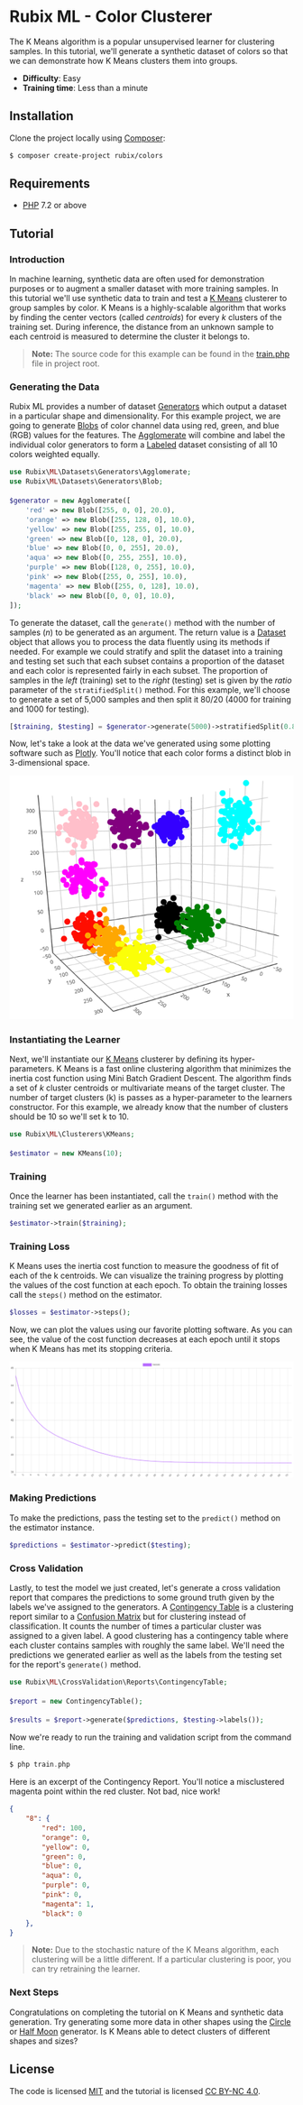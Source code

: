# Rubix ML - Color Clusterer
The K Means algorithm is a popular unsupervised learner for clustering samples. In this tutorial, we'll generate a synthetic dataset of colors so that we can demonstrate how K Means clusters them into groups.

- **Difficulty**: Easy
- **Training time**: Less than a minute

## Installation
Clone the project locally using [Composer](https://getcomposer.org/):
```sh
$ composer create-project rubix/colors
```

## Requirements
- [PHP](https://php.net) 7.2 or above

## Tutorial

### Introduction
In machine learning, synthetic data are often used for demonstration purposes or to augment a smaller dataset with more training samples. In this tutorial we'll use synthetic data to train and test a [K Means](https://docs.rubixml.com/latest/clusterers/k-means.html) clusterer to group samples by color. K Means is a highly-scalable algorithm that works by finding the center vectors (called *centroids*) for every *k* clusters of the training set. During inference, the distance from an unknown sample to each centroid is measured to determine the cluster it belongs to.

> **Note:** The source code for this example can be found in the [train.php](https://github.com/RubixML/Colors/blob/master/train.php) file in project root.

### Generating the Data
Rubix ML provides a number of dataset [Generators](https://docs.rubixml.com/latest/datasets/generators/api.html) which output a dataset in a particular shape and dimensionality. For this example project, we are going to generate [Blobs](https://docs.rubixml.com/latest/datasets/generators/blob.html) of color channel data using red, green, and blue (RGB) values for the features. The [Agglomerate](https://docs.rubixml.com/latest/datasets/generators/agglomerate.html) will combine and label the individual color generators to form a [Labeled](https://docs.rubixml.com/latest/datasets/labeled.html) dataset consisting of all 10 colors weighted equally.

```php
use Rubix\ML\Datasets\Generators\Agglomerate;
use Rubix\ML\Datasets\Generators\Blob;

$generator = new Agglomerate([
    'red' => new Blob([255, 0, 0], 20.0),
    'orange' => new Blob([255, 128, 0], 10.0),
    'yellow' => new Blob([255, 255, 0], 10.0),
    'green' => new Blob([0, 128, 0], 20.0),
    'blue' => new Blob([0, 0, 255], 20.0),
    'aqua' => new Blob([0, 255, 255], 10.0),
    'purple' => new Blob([128, 0, 255], 10.0),
    'pink' => new Blob([255, 0, 255], 10.0),
    'magenta' => new Blob([255, 0, 128], 10.0),
    'black' => new Blob([0, 0, 0], 10.0),
]);
```

To generate the dataset, call the `generate()` method with the number of samples (*n*) to be generated as an argument. The return value is a [Dataset](https://docs.rubixml.com/latest/datasets/generators/api.html) object that allows you to process the data fluently using its methods if needed. For example we could stratify and split the dataset into a training and testing set such that each subset contains a proportion of the dataset and each color is represented fairly in each subset. The proportion of samples in the *left* (training) set to the *right* (testing) set is given by the *ratio* parameter of the `stratifiedSplit()` method. For this example, we'll choose to generate a set of 5,000 samples and then split it 80/20 (4000 for training and 1000 for testing).

```php
[$training, $testing] = $generator->generate(5000)->stratifiedSplit(0.8);
```

Now, let's take a look at the data we've generated using some plotting software such as [Plotly](https://plot.ly). You'll notice that each color forms a distinct blob in 3-dimensional space.

![Synthetic Color Data](https://github.com/RubixML/Colors/blob/master/docs/images/samples-3d.png)

### Instantiating the Learner
Next, we'll instantiate our [K Means](https://docs.rubixml.com/latest/clusterers/k-means.html) clusterer by defining its hyper-parameters. K Means is a fast online clustering algorithm that minimizes the inertia cost function using Mini Batch Gradient Descent. The algorithm finds a set of *k* cluster centroids or multivariate means of the target cluster. The number of target clusters (k) is passes as a hyper-parameter to the learners constructor. For this example, we already know that the number of clusters should be 10 so we'll set k to 10.

```php
use Rubix\ML\Clusterers\KMeans;

$estimator = new KMeans(10);
```

### Training
Once the learner has been instantiated, call the `train()` method with the training set we generated earlier as an argument.

```php
$estimator->train($training);
```

### Training Loss
K Means uses the inertia cost function to measure the goodness of fit of each of the k centroids. We can visualize the training progress by plotting the values of the cost function at each epoch. To obtain the training losses call the `steps()` method on the estimator.

```php
$losses = $estimator->steps();
```

Now, we can plot the values using our favorite plotting software. As you can see, the value of the cost function decreases at each epoch until it stops when K Means has met its stopping criteria.

![Inertia Loss](https://raw.githubusercontent.com/RubixML/Colors/master/docs/images/training-loss.png)

### Making Predictions
To make the predictions, pass the testing set to the `predict()` method on the estimator instance.

```php
$predictions = $estimator->predict($testing);
```

### Cross Validation
Lastly, to test the model we just created, let's generate a cross validation report that compares the predictions to some ground truth given by the labels we've assigned to the generators. A [Contingency Table](https://docs.rubixml.com/latest/cross-validation/reports/contingency-table.html) is a clustering report similar to a [Confusion Matrix](https://docs.rubixml.com/latest/cross-validation/reports/confusion-matrix.html) but for clustering instead of classification. It counts the number of times a particular cluster was assigned to a given label. A good clustering has a contingency table where each cluster contains samples with roughly the same label. We'll need the predictions we generated earlier as well as the labels from the testing set for the report's `generate()` method.

```php
use Rubix\ML\CrossValidation\Reports\ContingencyTable;

$report = new ContingencyTable();

$results = $report->generate($predictions, $testing->labels());
```

Now we're ready to run the training and validation script from the command line.
```php
$ php train.php
```

Here is an excerpt of the Contingency Report. You'll notice a misclustered magenta point within the red cluster. Not bad, nice work!

```json
{
    "8": {
        "red": 100,
        "orange": 0,
        "yellow": 0,
        "green": 0,
        "blue": 0,
        "aqua": 0,
        "purple": 0,
        "pink": 0,
        "magenta": 1,
        "black": 0
    },
}
```

> **Note:** Due to the stochastic nature of the K Means algorithm, each clustering will be a little different. If a particular clustering is poor, you can try retraining the learner.

### Next Steps
Congratulations on completing the tutorial on K Means and synthetic data generation. Try generating some more data in other shapes using the [Circle](https://docs.rubixml.com/latest/datasets/generators/circle.html) or [Half Moon](https://docs.rubixml.com/latest/datasets/generators/half-moon.html) generator. Is K Means able to detect clusters of different shapes and sizes?

## License
The code is licensed [MIT](LICENSE) and the tutorial is licensed [CC BY-NC 4.0](https://creativecommons.org/licenses/by-nc/4.0/).
